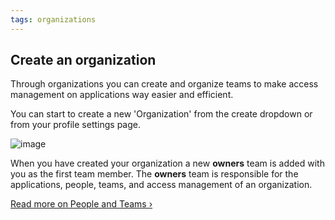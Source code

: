 ```yaml
---
tags: organizations
---
```


## Create an organization

Through organizations you can create and organize teams to make access management
on applications way easier and efficient.

You can start to create a new 'Organization' from the create dropdown or
from your profile settings page.

![image](/images/creat-an-org.jpg)

When you have created your organization a new **owners** team is added with you
as the first team member. The **owners** team is responsible for the applications,
people, teams, and access management of an organization.

[Read more on People and Teams &rsaquo;](/docs/organizations/people-and-teams.html)
